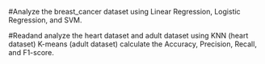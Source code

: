 #Analyze the breast_cancer dataset  using Linear Regression, Logistic Regression, and SVM.


#Readand analyze the heart dataset and adult dataset using KNN (heart dataset) K-means (adult dataset) calculate the Accuracy, Precision, Recall, and F1-score.
